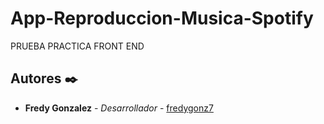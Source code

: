 # App-Reproduccion-Musica-Spotify
PRUEBA PRACTICA FRONT END

## Autores ✒️
* **Fredy Gonzalez** - *Desarrollador* - [fredygonz7](https://github.com/fredygonz7)
